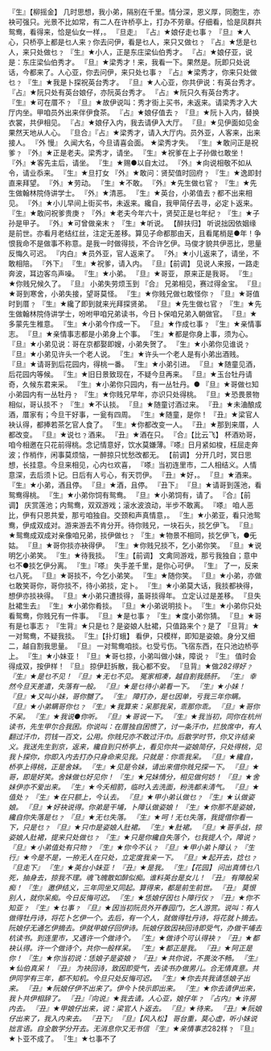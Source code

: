 <!-- { "loadSidebar": true } -->
『生』【柳摇金】 几时思想，我小弟，隔别在千里。情分深，恩义厚，同胞生，亦袂可强只。光景不比如常，有二人在许桥亭上，打办不劳章。仔细看，恰是凤群共鸳鸯，看得来，恰是仙女一样，。 
『旦走』 
『占』★娘仔走乜事﹖ 
『旦』★人心，只桥亭上都是乜人来﹖你去问伊，看是乜人，来只又做乜﹖ 
『占』★恁是乜人，来只处做乜﹖ 
『生』★小人，正是东庄梁仙伯秀才。 
『占』★娘仔亚，说是：东庄梁仙伯秀才。 
『旦』★梁秀才！来，我看一下。果然是。阮即只处说话，今都来了。人心亚，你去问伊，来只处乜事﹖ 
『占』★梁秀才，你来只处做乜﹖ 
『生』★我是卜探祝英台秀才。 
『旦』★人心亚，你共伊说：有英台秀才。 
『占』★阮只处有英台娘仔，亦阮英台秀才。 
『占』★阮只久有英台秀才。 
『生』★可在厝不﹖ 
『旦』★故伊说叫：秀才街上买书，未返来。请梁秀才入大厅内坐。甲咱员外出来伴伊食茶。 
『占』★娘仔值去﹖ 
『旦』★阮卜入内，替换衣裳，共伊相见。 
『占』★娘仔入内，我去请伊入大厅。 
『旦』★见伊面如见金果然天地从人心。 
『旦合』『占』★梁秀才，请入大厅内。员外亚，人客来，出来接人。 
『外 慢』 久闻大名，今旦请喜会面。 
★梁秀才失。 
『生』★敢问正是祝爹﹖ 
『外』★正是老夫。梁秀才，请坐。 
『生』★祝爹在上子孙做乜敢坐！ 
『外』★客先主后，请坐。 
『生』★赐●以自太过。 
『外』★向说相敬不如从令，请业忝来。 
『生』★旦打女 
『外』★敢问：贤契值时回府﹖ 
『生』★逸即封直来拜望。 
『外』★劳动。 
『生』★不敢。 
『外』★先生做乜官﹖ 
『生』★先生做翰林院侍讲学士。 
『外』★清恶。 
『生』★英台，小弟值去﹖都不出来相见。 
『外』★小儿早间上街买书，未返来。纔自，我甲简仔去寻，必定卜返来。 
『生』★敢问祝爹贵庚﹖ 
『外』★老夫今年六十，贤契正是乜年纪﹖ 
『生』★子孙是甲子。 
『外』★可曾做亲末﹖ 
『生』★听说。 
【醉扶归】 听说拙因依姻缘是前世。亦看月老结红丝，注定无差移。算见子命都那由天，且看尾梢是●年！争恨我命不是做事不称意。是我一时做得掞，不合许乞伊。马俊才貌共伊恶比，思量反悔久可迟。 
『内白』★员外亚，官人返来了。 
『外』★小儿返来了，请坐，不敢相陪。 
『外下』 
『生』★祝爹，请入内。 
『旦』【前调】 见说人来报，一路走奔波，耳边客鸟声噪。 
『生』★小弟。 
『旦』★哥亚， 
 原来正是我哥。 
『生』★你贱兄候久了。 
『旦』 小弟失劳烦玉到 
『合』 兄弟相见，赛过得金宝。 
『旦』★哥到寒舍，小弟失接，望哥莫怪。 
『生』★你贱兄做乜敢怪你﹖ 
『旦』★哥值时到厝﹖ 
『生』★纔了即到就来光拜探贤弟。 
『旦』★先生做乜官﹖ 
『生』★先生做翰林院侍讲学士，吩咐甲咱兄弟读书，今日卜保咱兄弟入朝做官。 
『旦』★多蒙先生稚意。 
『生』★小弟今作成一下。 
『旦』★作成乜事﹖ 
『生』★亲情事志。 
『旦』★亲情事志都是小弟身上个事。 
『生』★都是你身上事，须为心。 
『旦』★小弟见说：哥在京都娶即嫂，小弟失贺了。 
『生』★小弟你见谁说﹖ 
『旦』★小弟见许头一个老人说。 
『生』★许头一个老人是有小弟出酒贱。 
『旦』★请哥到后花园内，得桃一番。 
『生』★小弟引进。 
『旦』★随童见酒，后花园内等候。 
『生』★旧日景致现在，不疑今旦再来。 
『旦』★玉台牡丹请奇，久候东君来采。 
『生』★小弟你只园内，有一丛牡丹。● 
『旦』★哥做乜知小弟园内有一丛牡丹﹖ 
『生』★你贱兄早年，亦识只处得桃。 
『旦』★恐畏景物相似，哥认掞不﹖ 
『生』★不认掞。 
『旦』★随童讨酒过来。 
『丑』★未浀酿成酒，厝家有；今旦干好事，一瓮有四周。 
『生』★随童，是你！ 
『丑』★梁官人袂认得，都捧若茶乞官人食了。 
『生』★你都改变一人。 
『丑』★那到来厝，人都改变。 
『旦』★说乜﹖酒来。 
『丑』★酒在只。 
『合』【比云飞】 杯酒劝哥，咱今相邀在只花前得桃。念记情意好，饮水莫嫌薄。『嗏』日月紧如梭，枉屈走奔波；作梢作，闲事莫烦恼，一醉掠只忧愁改都无。 
【前调】 分开几时，冥日思想，长挂意。今旦来相见，心内乜欢喜， 
『嗏』当初连里市，二人相结义。人情意深，去后须卜记。日后有人亏心，有天罚伊。 
『丑』★好，。 
『旦』★酒来。 
『生』★小弟，酒且停。 
『旦』★酒，且停。 
『丑下』 
『旦』★请哥到莲池，看鸳鸯得桃。 
『生』★小弟你饲有鸳鸯。 
『旦』★小弟饲有，请了。 
『合』【前调】 庆赏莲池；内鸳鸯，双双游戏；滚水波浪动，半步不敢离。 
『嗏』 咱人恶比，伊有只恩共爱，那亏咱独自。交颈和声真情意，。 
『生』★小弟亚，看只池鸳鸯，伊成双成对。游来游去不肯分开。待你贱兄，一块石头，掞乞伊飞。 
『旦』★鸳鸯成双成对亲像咱兄弟，掞伊做乜﹖ 
『生』★物景不相同，掞乞伊飞，●旡姑。 
『旦』★哥你掞亦袂得伊。 
『生』★你贱兄掞不，乞小弟你笑。 
『旦』★说明乞小弟笑。 
『生』★待我掞。 
『生』【前调】 文禽同游戏，那亏我独自；意中乜不●掞乞伊分离。 
『生』『嗏』 失手差千里，是你心可伊。 
『生』 了一，反来乜八死。 
『旦』★哥掞不，今乞小弟笑。 
『生』★随你笑。 
『旦』★小弟，亦做乜敢笑哥你，哥你掞不，待小弟掞，定卜。 
『生』★小弟莫大话，我掞都袂得，想伊亦掞袂得。 
『旦』★小弟只遭掞得，虽哥掞得年。 
 立定认过是差移。 
『旦失肚裙生去』 
『生』★小弟你肴掞。 
『旦』★小弟说明掞卜。 
『生』★小弟你只处看鸳鸯，你贱兄有一件事。 
『旦』★是乜事﹖ 
『生』★度小弟你猜。 
『旦』★哥有是乜事志﹖ 
『生背』★只是乜？是姿娘人肚裙，只值路来个﹖是了 
『旦背』★一对鸳鸯，不疑我掞。 
『生』【扑灯蛾】 看伊，只模样，即知是姿娘。身分又细二，越自割我思量。 
『旦』 一对鸳鸯咱掞。乜受亏伤。飞宿东西，在只池边桥亭上。 
『生』★小妹亚！ 
『旦』★哥乜掠，小弟叫做小妹，障说﹖ 
『生』 值时会得成双，按伊样！ 
『旦』 掠伊赶拆散，我心都不安。 
『旦背』★做*282得好﹖ 
『生』★是乜不见！ 
『旦』★无乜不见。 
 冤家相凑，越自割我肠肝。 
『生』 幸然今旦天差遣，失落有一般。 
『旦』★是乜待小弟看一下。 
『生』★小妹！ 
『旦』★又叫小妹，哥你嬲了。 
『生』 障打办，是乜因单，亏我三年你瞒。 
『旦』★小弟瞒哥你乜﹖ 
『生』★我算来：呆那我呆，乖那你乖。 
『旦』★哥你不呆。 
『生』★我说●你听。 
『旦』★哥说一下。 
『生』★我当初，同你在杭州读书，先生甲尔合我困。你说叫：在厝独自困惯了，讨一条汗巾，拦放席中，有人翻过汗巾，罚钱一百文，公用。你贱兄亦不敢过汗巾。后散学时节，你又许结亲义。我送先生到京，返来，纔自到只桥亭上，看见你共一姿娘简仔，只处得桃，见我卜探你，你即入内去打办只身命来见我。只就是：你乖我呆。 
『旦』★纔自，桥亭上得桃，正是舍妹。 
『生』★见是令妹，请出来借你贱兄探一下。 
『旦』★哥，即是好笑。舍妹做乜好见你！ 
『生』★兄妹情分，相见做何妨！ 
『旦』★舍妹伊亦不爱出来。 
『生』★今夭相箭，临时入去洗面，粉洗都未清气。 
『旦』★值处﹖ 
『生』★在只额上，今认去。 
『旦』★甲小弟认做乜﹖ 
『生』★认做姿娘。 
『旦』★好袂说得。你弟是干埔，卜障认做姿娘！ 
『生』★你那不是姿娘，纔自你失落是乜﹖ 
『旦』★无乜失落。 
『生』★呵！无乜失落，我提借你看一下，只是乜﹖ 
『旦』★只巾是姿娘人肚裙。 
『生』★肚裙。 
『旦』★哥手战，掠姿娘人肚裙，提来只处做乜﹖ 
『生』★只是你纔自失落个，乜我提人个，障说﹖ 
『旦』★小弟值处有只物﹖ 
『生』★你今不认﹖ 
『旦』★甲小弟卜障认﹖ 
『生行』★今是不是，一拵无人在只处，立定度我亲一下。 
『旦』★起开去，捻乜﹖ 
『旦走下』 
『生』★英台小妹亚！ 
『丑』★是我。 
『生』【花园】 问出真情乜八死，抽身去，掠我不理。魂飞魄散如醉似痴。谁料英台是女儿！ 
『丑』 有障般呆痴！ 
『生』 邀伊结义，三年同坐又同起。算得来，都是前生前世。 
『丑』 莫恨别人，就你呆痴。今日反悔可迟。 
『生』★恁娘仔因乜卜障行仪﹖ 
『丑』★你不知亚﹖ 
『生』★乜事﹖ 
『旦』★因当初阮员外开春园门，乞人游赏。说叫：有人做得牡丹诗，将花卜乞伊一个。去后，有一个人，就做得牡丹诗，将花就卜摘去。阮娘仔无通乞伊摘去。伊就甲娘仔回伊诗。阮娘仔致因袂回诗即受气，办做干埔去杭读书。到连里市，又遇许一个做诗个。 
『生』★做诗个可认得袂﹖ 
『丑』★都袂认得。许一个做诗个，共你一般样呆。 
『生』★都正是我。 
『丑』★阿正是你！ 
『生』★你当初说：恁娘子是姿娘﹖ 
『丑』★共你说，不畏汝不畅。 
『生』★仙伯真呆！ 
『丑』 为袂回诗，致因即受气，去读书办做男儿。合无情真意。共伊同学有三年，都不知机。今旦只处反悔可迟。 
『生』★你去共我请恁娘子出来。 
『丑』★阮娘仔伊不出来了。伊今卜快示即出来。 
『生』★你去请伊出来，我卜共伊相辞了。 
『丑』『向说』★我去请。人心亚，娘仔年﹖ 
『占内』★许房内去。 
『丑』★甲娘仔出来，说：梁官人卜返去。 
『旦』★待来。 
『丑』★阮娘仔出来了，我入内来去。 
『丑下』 
『旦』【风入松】 哥台重，莫心虚，听小妹说拙言语。自全散学分开去。无消息你又无书信 
『生』★亲情事志*282样﹖ 
『旦』★卜亚不成了。 
『生』★乜事不了 
